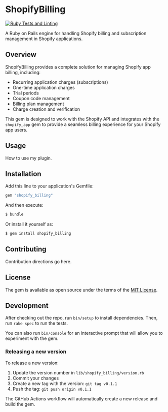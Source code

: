 # ShopifyBilling

[![Ruby Tests and Linting](https://github.com/eshopguide/shopify_billing/actions/workflows/rspec.yml/badge.svg)](https://github.com/eshopguide/shopify_billing/actions/workflows/rspec.yml)

A Ruby on Rails engine for handling Shopify billing and subscription management in Shopify applications.

## Overview

ShopifyBilling provides a complete solution for managing Shopify app billing, including:

- Recurring application charges (subscriptions)
- One-time application charges
- Trial periods
- Coupon code management
- Billing plan management
- Charge creation and verification

This gem is designed to work with the Shopify API and integrates with the `shopify_app` gem to provide a seamless billing experience for your Shopify app users.

## Usage
How to use my plugin.

## Installation
Add this line to your application's Gemfile:

```ruby
gem "shopify_billing"
```

And then execute:
```bash
$ bundle
```

Or install it yourself as:
```bash
$ gem install shopify_billing
```

## Contributing
Contribution directions go here.

## License
The gem is available as open source under the terms of the [MIT License](https://opensource.org/licenses/MIT).

## Development

After checking out the repo, run `bin/setup` to install dependencies. Then, run `rake spec` to run the tests.

You can also run `bin/console` for an interactive prompt that will allow you to experiment with the gem.

### Releasing a new version

To release a new version:

1. Update the version number in `lib/shopify_billing/version.rb`
2. Commit your changes
3. Create a new tag with the version: `git tag v0.1.1`
4. Push the tag: `git push origin v0.1.1`

The GitHub Actions workflow will automatically create a new release and build the gem.
